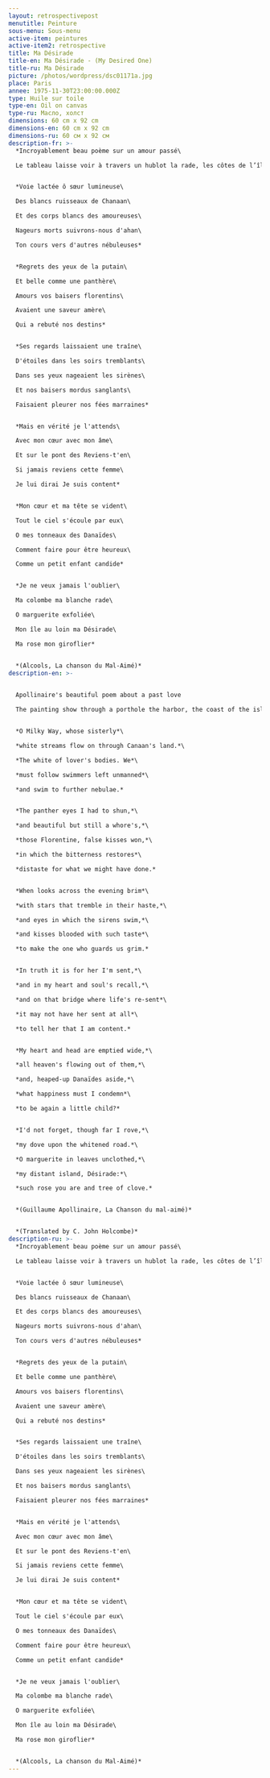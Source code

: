 ```yaml
---
layout: retrospectivepost
menutitle: Peinture
sous-menu: Sous-menu
active-item: peintures
active-item2: retrospective
title: Ma Désirade
title-en: Ma Désirade - (My Desired One)
title-ru: Ma Désirade
picture: /photos/wordpress/dsc01171a.jpg
place: Paris
annee: 1975-11-30T23:00:00.000Z
type: Huile sur toile
type-en: Oil on canvas
type-ru: Масло, холст
dimensions: 60 cm x 92 cm
dimensions-en: 60 cm x 92 cm
dimensions-ru: 60 см x 92 см
description-fr: >-
  *Incroyablement beau poème sur un amour passé\

  Le tableau laisse voir à travers un hublot la rade, les côtes de l’île pleurée ou la silhouette de la femme aimée ?*


  *Voie lactée ô sœur lumineuse\

  Des blancs ruisseaux de Chanaan\

  Et des corps blancs des amoureuses\

  Nageurs morts suivrons-nous d'ahan\

  Ton cours vers d'autres nébuleuses*


  *Regrets des yeux de la putain\

  Et belle comme une panthère\

  Amours vos baisers florentins\

  Avaient une saveur amère\

  Qui a rebuté nos destins*


  *Ses regards laissaient une traîne\

  D'étoiles dans les soirs tremblants\

  Dans ses yeux nageaient les sirènes\

  Et nos baisers mordus sanglants\

  Faisaient pleurer nos fées marraines*


  *Mais en vérité je l'attends\

  Avec mon cœur avec mon âme\

  Et sur le pont des Reviens-t'en\

  Si jamais reviens cette femme\

  Je lui dirai Je suis content*


  *Mon cœur et ma tête se vident\

  Tout le ciel s'écoule par eux\

  O mes tonneaux des Danaïdes\

  Comment faire pour être heureux\

  Comme un petit enfant candide*


  *Je ne veux jamais l'oublier\

  Ma colombe ma blanche rade\

  O marguerite exfoliée\

  Mon île au loin ma Désirade\

  Ma rose mon giroflier*


  *(Alcools, La chanson du Mal-Aimé)*
description-en: >-
  

  Apollinaire's beautiful poem about a past love

  The painting show through a porthole the harbor, the coast of the island or the silhouette of the beloved woman?


  *O Milky Way, whose sisterly*\

  *white streams flow on through Canaan's land.*\

  *The white of lover's bodies. We*\

  *must follow swimmers left unmanned*\

  *and swim to further nebulae.*


  *The panther eyes I had to shun,*\

  *and beautiful but still a whore's,*\

  *those Florentine, false kisses won,*\

  *in which the bitterness restores*\

  *distaste for what we might have done.*


  *When looks across the evening brim*\

  *with stars that tremble in their haste,*\

  *and eyes in which the sirens swim,*\

  *and kisses blooded with such taste*\

  *to make the one who guards us grim.*


  *In truth it is for her I'm sent,*\

  *and in my heart and soul's recall,*\

  *and on that bridge where life's re-sent*\

  *it may not have her sent at all*\

  *to tell her that I am content.*


  *My heart and head are emptied wide,*\

  *all heaven's flowing out of them,*\

  *and, heaped-up Danaïdes aside,*\

  *what happiness must I condemn*\

  *to be again a little child?*


  *I'd not forget, though far I rove,*\

  *my dove upon the whitened road.*\

  *O marguerite in leaves unclothed,*\

  *my distant island, Désirade:*\

  *such rose you are and tree of clove.*


  *(Guillaume Apollinaire, La Chanson du mal-aimé)*


  *(Translated by C. John Holcombe)*
description-ru: >-
  *Incroyablement beau poème sur un amour passé\

  Le tableau laisse voir à travers un hublot la rade, les côtes de l’île pleurée ou la silhouette de la femme aimée ?*


  *Voie lactée ô sœur lumineuse\

  Des blancs ruisseaux de Chanaan\

  Et des corps blancs des amoureuses\

  Nageurs morts suivrons-nous d'ahan\

  Ton cours vers d'autres nébuleuses*


  *Regrets des yeux de la putain\

  Et belle comme une panthère\

  Amours vos baisers florentins\

  Avaient une saveur amère\

  Qui a rebuté nos destins*


  *Ses regards laissaient une traîne\

  D'étoiles dans les soirs tremblants\

  Dans ses yeux nageaient les sirènes\

  Et nos baisers mordus sanglants\

  Faisaient pleurer nos fées marraines*


  *Mais en vérité je l'attends\

  Avec mon cœur avec mon âme\

  Et sur le pont des Reviens-t'en\

  Si jamais reviens cette femme\

  Je lui dirai Je suis content*


  *Mon cœur et ma tête se vident\

  Tout le ciel s'écoule par eux\

  O mes tonneaux des Danaïdes\

  Comment faire pour être heureux\

  Comme un petit enfant candide*


  *Je ne veux jamais l'oublier\

  Ma colombe ma blanche rade\

  O marguerite exfoliée\

  Mon île au loin ma Désirade\

  Ma rose mon giroflier*


  *(Alcools, La chanson du Mal-Aimé)*
---
```

